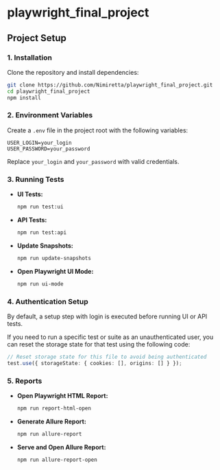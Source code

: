 # playwright_final_project

## Project Setup

### 1. Installation

Clone the repository and install dependencies:

```bash
git clone https://github.com/Nimiretta/playwright_final_project.git
cd playwright_final_project
npm install
```

### 2. Environment Variables

Create a `.env` file in the project root with the following variables:

```
USER_LOGIN=your_login
USER_PASSWORD=your_password
```

Replace `your_login` and `your_password` with valid credentials.

### 3. Running Tests

- **UI Tests:**

  ```bash
  npm run test:ui
  ```

- **API Tests:**

  ```bash
  npm run test:api
  ```

- **Update Snapshots:**

  ```bash
  npm run update-snapshots
  ```

- **Open Playwright UI Mode:**
  ```bash
  npm run ui-mode
  ```

### 4. Authentication Setup

By default, a setup step with login is executed before running UI or API tests.

If you need to run a specific test or suite as an unauthenticated user, you can reset the storage state for that test using the following code:

```typescript
// Reset storage state for this file to avoid being authenticated
test.use({ storageState: { cookies: [], origins: [] } });
```

### 5. Reports

- **Open Playwright HTML Report:**

  ```bash
  npm run report-html-open
  ```

- **Generate Allure Report:**

  ```bash
  npm run allure-report
  ```

- **Serve and Open Allure Report:**
  ```bash
  npm run allure-report-open
  ```
